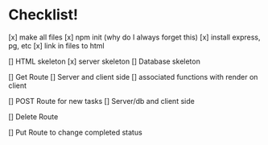 # Checklist!
[x] make all files
[x] npm init (why do I always forget this)
[x] install express, pg, etc
[x] link in files to html


[] HTML skeleton
[x] server skeleton
[] Database skeleton

[] Get Route
    [] Server and client side
    [] associated functions with render on client

[] POST Route for new tasks
    [] Server/db and client side

[] Delete Route


[] Put Route to change completed status
